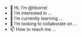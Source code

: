 - 👋 Hi, I’m @hborrel
- 👀 I’m interested in ...
- 🌱 I’m currently learning ...
- 💞️ I’m looking to collaborate on ...
- 📫 How to reach me ...

<!---
hborrel/hborrel is a ✨ special ✨ repository because its `README.md` (this file) appears on your GitHub profile.
You can click the Preview link to take a look at your changes.
--->

